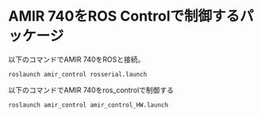 # AMIR 740をROS Controlで制御するパッケージ

以下のコマンドでAMIR 740をROSと接続。
```
roslaunch amir_control rosserial.launch
```

以下のコマンドでAMIR 740をros_controlで制御する
```
roslaunch amir_control amir_control_HW.launch
```